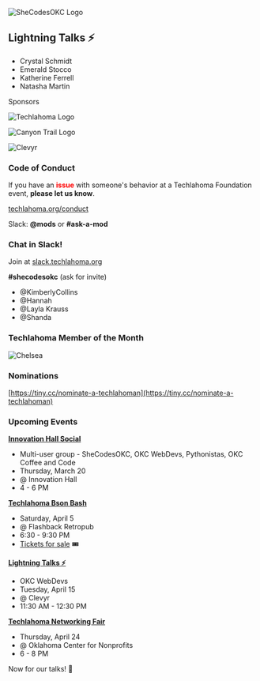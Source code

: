 ![SheCodesOKC Logo](https://personal-k8s-main-space.nyc3.digitaloceanspaces.com/simpleslides.dev/user-uploads/40/01HSMEQDP64ABGZHRHE3FY86BS.png)

## Lightning Talks ⚡
* Crystal Schmidt
* Emerald Stocco
* Katherine Ferrell
* Natasha Martin

Sponsors

![Techlahoma Logo](https://personal-k8s-main-space.nyc3.digitaloceanspaces.com/simpleslides.dev/user-uploads/38/01HSMEHB913M3M3NFF1ZQE0KY7.png)

![Canyon Trail Logo](https://personal-k8s-main-space.nyc3.digitaloceanspaces.com/simpleslides.dev/user-uploads/39/01HSMEJ54758WV0XX7TVZ42Z48.png)

![Clevyr](https://personal-k8s-main-space.nyc3.digitaloceanspaces.com/simpleslides.dev/user-uploads/36/01HSME9XYP9DPZE96G9EQA2146.png)


### Code of Conduct

If you have an <span style="color: red;">**issue**</span> with someone's behavior at a Techlahoma Foundation event, **please let us know**.  

[techlahoma.org/conduct](https://techlahoma.org/conduct)

Slack: **@mods** or **#ask-a-mod**

### Chat in Slack!

Join at [slack.techlahoma.org](https://slack.techlahoma.org)

**#shecodesokc** (ask for invite)
- @KimberlyCollins
- @Hannah 
- @Layla Krauss
- @Shanda

### Techlahoma Member of the Month

![Chelsea](https://www.techlahoma.org/wp-content/uploads/2025/02/Member-of-the-Month_-_February-2025_-_Chelsea-Haldane.jpg)

### Nominations

[https://tiny.cc/nominate-a-techlahoman](https://tiny.cc/nominate-a-techlahoman)

### Upcoming Events

**[Innovation Hall Social](https://www.meetup.com/shecodesokc/events/306402305/?eventOrigin=group_events_list)**
* Multi-user group - SheCodesOKC, OKC WebDevs, Pythonistas, OKC Coffee and Code
* Thursday, March 20
* @ Innovation Hall
* 4 - 6 PM

**[Techlahoma Bson Bash](https://events.humanitix.com/json-bson-bash?c=website)**
* Saturday, April 5
* @ Flashback Retropub
* 6:30 - 9:30 PM
* [Tickets for sale](https://events.humanitix.com/json-bson-bash?c=website) 🎟

**[Lightning Talks ⚡](https://www.meetup.com/okcwebdevs/events/306399525/?eventOrigin=network_page)**
* OKC WebDevs
* Tuesday, April 15
* @ Clevyr
* 11:30 AM - 12:30 PM

**[Techlahoma Networking Fair](https://www.meetup.com/oklahoma-city-techlahoma/events/306440006/?eventOrigin=network_page)**
* Thursday, April 24
* @ Oklahoma Center for Nonprofits
* 6 - 8 PM

Now for our talks! 🎉
